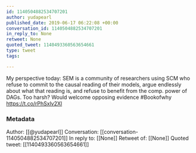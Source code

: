 ```yaml
---
id: 1140504882534707201
author: yudapearl
published_date: 2019-06-17 06:22:08 +00:00
conversation_id: 1140504882534707201
in_reply_to: None
retweet: None
quoted_tweet: 1140493360563654661
type: tweet
tags:

---
```


My perspective today: SEM is a community of researchers using SCM who refuse to commit to the causal reading of their models, argue endlessly about what that reading is, and refuse to benefit from the comp. power of DAGs. Too harsh? Would welcome opposing evidence #Bookofwhy https://t.co/rPhSxlv2Xl

### Metadata

Author: [[@yudapearl]]
Conversation: [[conversation-1140504882534707201]]
In reply to: [[None]]
Retweet of: [[None]]
Quoted tweet: [[1140493360563654661]]

